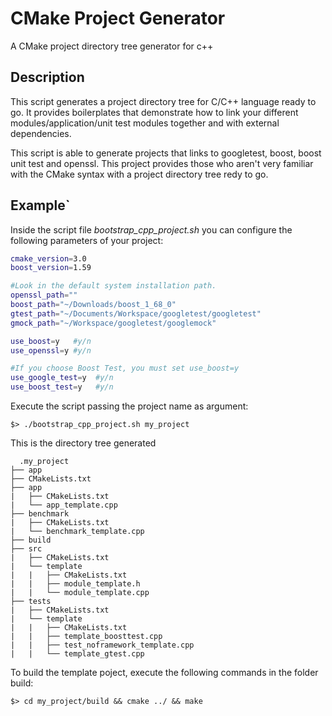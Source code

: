 # CMake Project Generator

A CMake project directory tree generator for c++

## Description

This script generates a project directory tree for C/C++ language ready to go. It provides boilerplates that demonstrate how to link your different modules/application/unit test modules together and with external dependencies.

This script is able to generate projects that links to googletest, boost, boost unit test and openssl. This project provides those who aren't very familiar with the CMake syntax with a project directory tree redy to go.

## Example`

Inside the script file *bootstrap_cpp_project.sh* you can configure the following parameters of your project:

```bash
cmake_version=3.0
boost_version=1.59

#Look in the default system installation path.
openssl_path="" 
boost_path="~/Downloads/boost_1_68_0" 
gtest_path="~/Documents/Workspace/googletest/googletest"
gmock_path="~/Workspace/googletest/googlemock"

use_boost=y   #y/n
use_openssl=y #y/n

#If you choose Boost Test, you must set use_boost=y
use_google_test=y  #y/n
use_boost_test=y   #y/n
```

Execute the script passing the project name as argument:

```console
$> ./bootstrap_cpp_project.sh my_project
```

This is the directory tree generated
```  
  .my_project
├── app
├── CMakeLists.txt
├── app
|   ├── CMakeLists.txt
|   └── app_template.cpp
├── benchmark
|   ├── CMakeLists.txt
|   └── benchmark_template.cpp
├── build
├── src
|   ├── CMakeLists.txt
|   └── template
|   |   ├── CMakeLists.txt
|   |   ├── module_template.h
|   |   └── module_template.cpp
├── tests
|   ├── CMakeLists.txt
|   └── template
|   |   ├── CMakeLists.txt
|   |   ├── template_boosttest.cpp
|   |   ├── test_noframework_template.cpp
|   |   └── template_gtest.cpp
```

To build the template poject, execute the following commands in the folder build:

```console
$> cd my_project/build && cmake ../ && make
```
